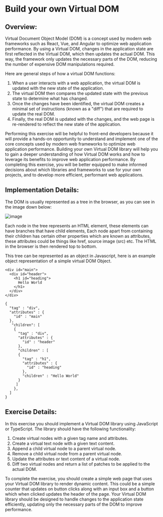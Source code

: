 # Build your own Virtual DOM

## Overview:

Virtual Document Object Model (DOM) is a concept used by modern web frameworks such as React, Vue, and Angular to optimize web application performance. By using a Virtual DOM, changes in the application state are first reflected in the Virtual DOM, which then updates the actual DOM. This way, the framework only updates the necessary parts of the DOM, reducing the number of expensive DOM manipulations required.

Here are general steps of how a virtual DOM functions:

1. When a user interacts with a web application, the virtual DOM is updated with the new state of the application.
2. The virtual DOM then compares the updated state with the previous state to determine what has changed.
3. Once the changes have been identified, the virtual DOM creates a minimal set of instructions (known as a "diff") that are required to update the real DOM.
4. Finally, the real DOM is updated with the changes, and the web page is re-rendered to reflect the new state of the application.

Performing this exercise will be helpful to front-end developers because it will provide a hands-on opportunity to understand and implement one of the core concepts used by modern web frameworks to optimize web application performance. Building your own Virtual DOM library will help you to gain a deeper understanding of how Virtual DOM works and how to leverage its benefits to improve web application performance. By completing this exercise, you will be better equipped to make informed decisions about which libraries and frameworks to use for your own projects, and to develop more efficient, performant web applications.


## Implementation Details:

The DOM is usually represented as a tree in the browser, as you can see in the image down below:

![image](https://user-images.githubusercontent.com/114756286/222674145-d5d6685e-590e-4f0b-97b4-4778217a9460.png)

Each node in the tree represents an HTML element, these elements can have branches that have child elements, Each node apart from containing their children has certain other properties which are known as attributes, these attributes could be things like href, source image (src) etc. The HTML in the browser is then rendered top to bottom.

This tree can be represented as an object in Javascript, here is an example object representation of a simple virtual DOM Object.

```
<div id="main">
  <div id="header">
    <h1 id="heading">
      Hello World 
    </h1>
  </div>
</div>
```

```
{
  "tag" : "div",
  "attributes" : {
    "id" : "main"
  },
   "children": [
    {
      "tag" : "div",
      "attributes" : {
        "id" : "header"
      },
      "children" : [
      {
        "tag" : "h1",
        "attributes" : {
          "id" : "heading"
        },
        "children" : "Hello World"
      }
     ]
    },
  ]
}
```

## Exercise Details:
In this exercise you should implement a Virtual DOM library using JavaScript or TypeScript. The library should have the following functionality:

1. Create virtual nodes with a given tag name and attributes.
2. Create a virtual text node with a given text content.
3. Append a child virtual node to a parent virtual node.
4. Remove a child virtual node from a parent virtual node.
5. Update the attributes or text content of a virtual node.
6. Diff two virtual nodes and return a list of patches to be applied to the actual DOM.

To complete the exercise, you should create a simple web page that uses your Virtual DOM library to render dynamic content. This could be a simple counter that updates on button clicks along with an input box and a button which when clicked updates the header of the page. Your Virtual DOM library should be designed to handle changes to the application state efficiently, updating only the necessary parts of the DOM to improve performance.
